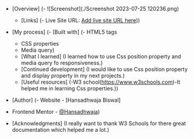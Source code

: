 

- [Overview]
  (- ![Screenshot](./Screenshot 2023-07-25 120236.png)
  - [Links]
   (- Live Site URL: [Add live site URL here](https://qr-code-silk-omega.vercel.app)))

- [My process]
  (- [Built with]
   (- HTML5 tags
   - CSS  properties
   - Media query)
  - [What I learned]
  (I learned how to use Css position property and media query fo responsiveness.)
  - [Continued development]
  (I would like to use Css position property and display property in my next projects.)
  - [Useful resources]
   (-W3 school(https://www.w3schools.com)-It helped me in learning Css properties.))
- [Author]
(- Website - [Hansadhwaja Biswal]
- Frontend Mentor - [@Hansadhwaja](https://www.frontendmentor.io/profile/Hansadhwaja))
- [Acknowledgments]
(I really want to thank W3 Schools for there great documentation which helped me a lot.)


